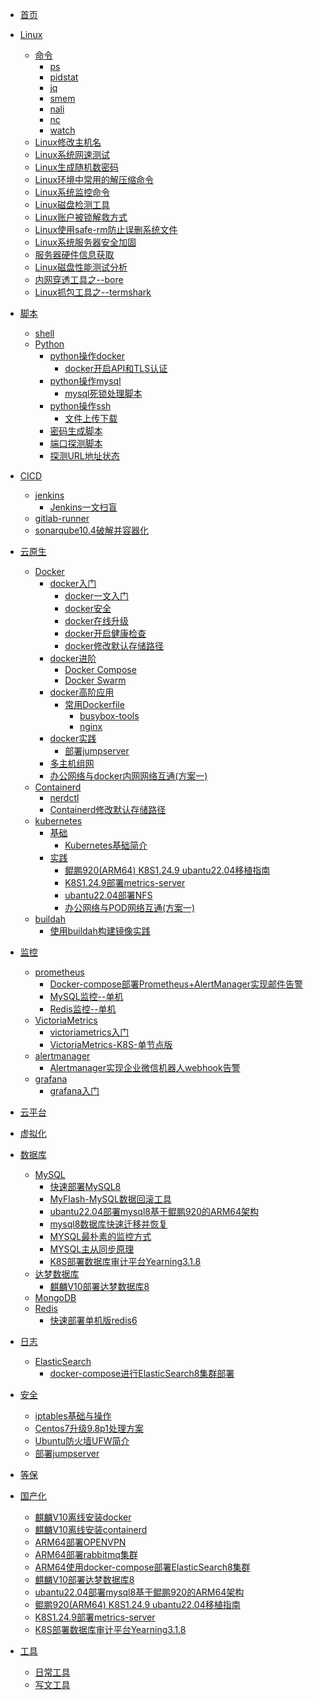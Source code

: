 <!--
 * @Author: llody 745719408@qq.com
 * @Date: 2024-03-18 09:58:16
 * @LastEditors: llody 745719408@qq.com
 * @LastEditTime: 2024-09-14 17:24:22
 * @FilePath: \ullody-doc\docs\_sidebar.md
 * @Description: 自定义侧边栏
-->

<!-- docs/_sidebar.md -->

* [首页](_sidebar.md)
* [Linux](Linux/linux.md "最牛逼的Linux入门指南")
  * [命令](Linux/命令/ "命令")
    * [ps](Linux/命令/ps.md "ps")
    * [pidstat](Linux/命令/pidstat.md "pidstat")
    * [jq](Linux/命令/jq.md "jq")
    * [smem](Linux/命令/smem.md "smem")
    * [nali](Linux/命令/nali.md "nali")
    * [nc](Linux/命令/nc.md "nc")
    * [watch](Linux/命令/watch.md "watch")
  * [Linux修改主机名](Linux/Linux修改主机名.md "Linux修改主机名")
  * [Linux系统网速测试](Linux/Linux系统网速测试.md "Linux系统网速测试")
  * [Linux生成随机数密码](Linux/Linux生成随机数密码.md "Linux生成随机数密码")
  * [Linux环境中常用的解压缩命令](Linux/Linux环境中常用的解压缩命令.md "Linux环境中常用的解压缩命令")
  * [Linux系统监控命令](Linux/Linux系统监控命令.md "Linux系统监控命令")
  * [Linux磁盘检测工具](Linux/Linux磁盘检测工具.md "Linux磁盘检测工具")
  * [Linux账户被锁解救方式](Linux/Linux账户被锁解救方式.md "Linux账户被锁解救方式")
  * [Linux使用safe-rm防止误删系统文件](Linux/Linux使用safe-rm防止误删系统文件.md "Linux使用safe-rm防止误删系统文件")
  * [Linux系统服务器安全加固](Linux/Linux系统服务器安全加固.md "Linux系统服务器安全加固")
  * [服务器硬件信息获取](Linux/服务器硬件信息获取.md "服务器硬件信息获取")
  * [Linux磁盘性能测试分析](Linux/Linux磁盘性能测试分析.md "Linux磁盘性能测试分析")
  * [内网穿透工具之--bore](Linux/内网穿透工具之--bore.md "内网穿透工具之--bore")
  * [Linux抓包工具之--termshark](Linux/Linux抓包工具之--termshark.md "Linux抓包工具之--termshark")
* [脚本](脚本 "脚本")
  * [shell](脚本/shell "shell")
  * [Python](脚本/python "python")
    * [python操作docker](脚本/python/python操作docker)
      * [docker开启API和TLS认证](脚本/python/python操作docker/docker开启API和TLS认证.md "docker开启API和TLS认证")
    * [python操作mysql](脚本/python/python操作mysql)
      * [mysql死锁处理脚本](脚本/python/python操作mysql/mysql死锁处理脚本.md "mysql死锁处理脚本")
    * [python操作ssh](脚本/python/python操作ssh)
      * [文件上传下载](脚本/python/python操作ssh/文件上传下载.md "文件上传下载")
    * [密码生成脚本](脚本/python/密码生成脚本.md "密码生成脚本")
    * [端口探测脚本](脚本/python/端口探测.md "端口探测脚本")
    * [探测URL地址状态](脚本/python/探测URL地址状态.md "探测URL地址状态")

* [CICD](CICD/ "CICD")
  * [jenkins](CICD/jenkins/ "jenkins")
    * [Jenkins一文扫盲](CICD/Jenkins/Jenkins一文扫盲.md "Jenkins一文扫盲")
  * [gitlab-runner](CICD/gitlab-runner "gitlab-runner")
  * [sonarqube10.4破解并容器化](CICD/sonarqube/sonarqube10.4破解并容器化.md "sonarqube10.4破解并容器化")
* [云原生](云原生)
  * [Docker](云原生/docker/ "docker")
    * [docker入门](云原生/docker/ "入门")
      * [docker一文入门](云原生/docker/docker.md "入门")
      * [docker安全](云原生/docker/docker安全.md "docker安全")
      * [docker在线升级](云原生/docker/docker在线升级.md "docker在线升级")
      * [docker开启健康检查](云原生/docker/docker给容器开启健康检查.md "docker给容器开启健康检查")
      * [docker修改默认存储路径](云原生/docker/docker修改默认存储路径.md "docker修改默认存储路径")
    * [docker进阶](云原生/docker/ "进阶")
      * [Docker Compose](云原生/docker/compose.md)
      * [Docker Swarm](云原生/docker/swarm/swarm入门.md "Docker Swarm")
    * [docker高阶应用](云原生/docker/高阶应用 "高阶")
      * [常用Dockerfile](云原生/docker/高阶应用/常用Dockerfile "常用Dockerfile")
        * [busybox-tools](云原生/docker/高阶应用/busybox-tools.md "busybox-tools")
        * [nginx](云原生/docker/高阶应用/nginx.md "nginx")
    * [docker实践](云原生/docker/实践 "实践")
      * [部署jumpserver](安全/Docker-compose部署jumpserver.md "部署jumpserver")
    * [多主机组网](云原生/Docker/多主机组网/实验文档.md "多主机组网")
    * [办公网络与docker内网网络互通(方案一)](云原生/docker/办公网络与docker内网网络互通(方案一).md "办公网络与docker内网网络互通(方案一)")
  * [Containerd](云原生/Containerd/ "Containerd")
    * [nerdctl](云原生/Containerd/nerdctl管理Containerd.md "Containerd")
    * [Containerd修改默认存储路径](云原生/Containerd/Containerd修改默认存储路径.md "Containerd")
  * [kubernetes](云原生/kubernetes/ "kubernetes")
    * [基础](云原生/kubernetes/基础/ "基础")
      * [Kubernetes基础简介](云原生/kubernetes/基础/Kubernetes基础简介.md "Kubernetes基础简介")
    * [实践](云原生/kubernetes/实践/ "实践")
      * [鲲鹏920(ARM64) K8S1.24.9 ubantu22.04移植指南](云原生/kubernetes/集群部署/kk/kk部署K8S1.24.md "鲲鹏920(ARM64) K8S1.24.9 ubantu22.04移植指南")
      * [K8S1.24.9部署metrics-server](云原生/kubernetes/metrics-server部署文档.md "K8S1.24.9部署metrics-server")
      * [ubantu22.04部署NFS](存储/NFS/ubantu22.04部署NFS.md "ubantu22.04部署NFS")
      * [办公网络与POD网络互通(方案一)](云原生/kubernetes/办公网络与POD网络互通(方案一).md "办公网络与POD网络互通")
  * [buildah](云原生/buildah/ "buildah")
    * [使用buildah构建镜像实践](云原生/buildah/使用buildah构建镜像实践.md "使用buildah构建镜像实践")
* [监控](监控)
  * [prometheus](监控/prometheus "prometheus")
    * [Docker-compose部署Prometheus+AlertManager实现邮件告警](监控/prometheus/Docker-compose部署Prometheus+AlertManager实现邮件告警.md "Docker-compose部署Prometheus+AlertManager实现邮件告警")
    * [MySQL监控--单机](监控/prometheus/MySQL监控--单机.md "MySQL监控--单机")
    * [Redis监控--单机](监控/prometheus/redis监控--单机.md "Redis监控--单机")
  * [VictoriaMetrics](监控/VictoriaMetrics/ "VictoriaMetrics")
    * [victoriametrics入门](监控/VictoriaMetrics/victoriametrics入门.md "victoriametrics入门")
    * [VictoriaMetrics-K8S-单节点版](监控/VictoriaMetrics/VictoriaMetrics-K8S-单节点版.md "VictoriaMetrics-K8S-单节点版")
  * [alertmanager](监控/alertmanager/ "alertmanager")
    * [Alertmanager实现企业微信机器人webhook告警](监控/alertmanager/Alertmanager实现企业微信机器人webhook告警.md "Alertmanager实现企业微信机器人webhook告警")
  * [grafana](监控/grafana/ "grafana")
    * [grafana入门](监控/grafana/grafana入门.md "grafana入门")
* [云平台](云平台 "云平台")
* [虚拟化](虚拟化 "虚拟化")
* [数据库](数据库 "数据库")
  * [MySQL](数据库/MySQL/ "MySQL")
    * [快速部署MySQL8](数据库/MySQL/快速部署MySQL8.md "快速部署MySQL8")
    * [MyFlash-MySQL数据回滚工具](数据库/MySQL/MyFlash-MySQL数据回滚工具.md "MyFlash-MySQL数据回滚工具")
    * [ubantu22.04部署mysql8基于鲲鹏920的ARM64架构](数据库/MySQL/ubantu22.04部署mysql8基于鲲鹏920的ARM64架构.md "ubantu22.04部署mysql8基于鲲鹏920的ARM64架构")
    * [mysql8数据库快速迁移并恢复](数据库/MySQL/mysql8数据库快速迁移并恢复.md "mysql8数据库快速迁移并恢复")
    * [MYSQL最朴素的监控方式](数据库/MySQL/MYSQL最朴素的监控方式.md "MYSQL最朴素的监控方式")
    * [MYSQL主从同步原理](数据库/MySQL/MYSQL主从同步原理.md "MYSQL主从同步原理")
    * [K8S部署数据库审计平台Yearning3.1.8](数据库/MySQL/K8S部署数据库审计平台Yearning3.1.8.md "K8S部署数据库审计平台Yearning3.1.8")
  * [达梦数据库](数据库/达梦数据库/ "达梦数据库")
    * [麒麟V10部署达梦数据库8](数据库/达梦数据库/麒麟V10部署达梦数据库8.md "麒麟V10部署达梦数据库8")
  * [MongoDB](数据库/MongoDB/ "MongoDB")
  * [Redis](数据库/Redis/ "Redis")
    * [快速部署单机版redis6](数据库/Redis/快速部署单机版redis6.md "快速部署单机版redis6")
* [日志](日志 "日志")
  * [ElasticSearch](日志/ElasticSearch/ "ElasticSearch")
    * [docker-compose进行ElasticSearch8集群部署](日志/ElasticSearch/docker-compose进行ElasticSearch8集群部署.md "docker-compose进行ElasticSearch8集群部署")
* [安全](安全 "安全")
  * [iptables基础与操作](安全/iptables基础与操作.md "iptables 基础与操作")
  * [Centos7升级9.8p1处理方案](安全/Centos7升级9.8p1处理方案.md "Centos7升级9.8p1处理方案")
  * [Ubuntu防火墙UFW简介](安全/Ubuntu防火墙UFW简介.md "Ubuntu防火墙UFW简介")
  * [部署jumpserver](安全/Docker-compose部署jumpserver.md "部署jumpserver")
* [等保](等保 "等级保护")
* [国产化](国产化 "国产化")
  * [麒麟V10离线安装docker](国产化/麒麟V10离线安装docker.md "麒麟V10离线安装docker")
  * [麒麟V10离线安装containerd](国产化/麒麟V10离线安装containerd.md "麒麟V10离线安装containerd")
  * [ARM64部署OPENVPN](国产化/ARM64部署OPENVPN.md "ARM64部署OPENVPN")
  * [ARM64部署rabbitmq集群](国产化/ARM64部署rabbitmq集群.md "ARM64部署rabbitmq集群")
  * [ARM64使用docker-compose部署ElasticSearch8集群](日志/ElasticSearch/docker-compose进行ElasticSearch8集群部署.md "docker-compose进行ElasticSearch8集群部署")
  * [麒麟V10部署达梦数据库8](数据库/达梦数据库/麒麟V10部署达梦数据库8.md "麒麟V10部署达梦数据库8")
  * [ubantu22.04部署mysql8基于鲲鹏920的ARM64架构](数据库/MySQL/ubantu22.04部署mysql8基于鲲鹏920的ARM64架构.md "ubantu22.04部署mysql8基于鲲鹏920的ARM64架构")
  * [鲲鹏920(ARM64) K8S1.24.9 ubantu22.04移植指南](云原生/kubernetes/集群部署/kk/kk部署K8S1.24.md "鲲鹏920(ARM64) K8S1.24.9 ubantu22.04移植指南")
  * [K8S1.24.9部署metrics-server](云原生/kubernetes/metrics-server部署文档.md "K8S1.24.9部署metrics-server")
  * [K8S部署数据库审计平台Yearning3.1.8](数据库/MySQL/K8S部署数据库审计平台Yearning3.1.8.md "K8S部署数据库审计平台Yearning3.1.8")
* [工具](工具 "工具")
  * [日常工具](工具/日常工具/日常工具.md "日常工具")
  * [写文工具](工具/写文工具/写博文神器.md "写文神器")
